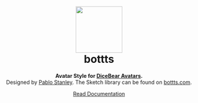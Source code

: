 <h1 align="center"><img src="https://dicebear.com/api/bottts/1.svg" width="124" /> <br />bottts</h1>
<p align="center">
  <strong>Avatar Style for <a href="https://dicebear.com/">DiceBear Avatars</a>.</strong><br />
  Designed by <a href="https://twitter.com/pablostanley">Pablo Stanley</a>. The Sketch library can be found on
<a href="https://bottts.com/">bottts.com</a>.
</p>

<p align="center">
  <a href="https://dicebear.com/styles/bottts">
    Read Documentation
  </a>
</p>
